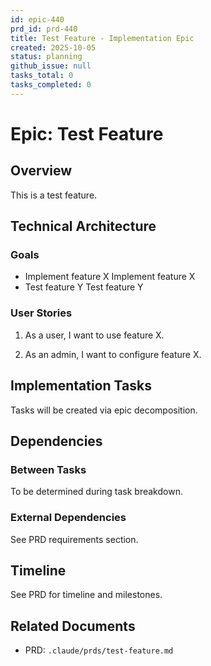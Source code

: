 ```yaml
---
id: epic-440
prd_id: prd-440
title: Test Feature - Implementation Epic
created: 2025-10-05
status: planning
github_issue: null
tasks_total: 0
tasks_completed: 0
---
```

# Epic: Test Feature

## Overview

This is a test feature.

## Technical Architecture

### Goals
- Implement feature X
Implement feature X
- Test feature Y
Test feature Y

### User Stories
1. As a user, I want to use feature X.

2. As an admin, I want to configure feature X.

## Implementation Tasks

Tasks will be created via epic decomposition.

## Dependencies

### Between Tasks
To be determined during task breakdown.

### External Dependencies
See PRD requirements section.

## Timeline

See PRD for timeline and milestones.

## Related Documents

- PRD: `.claude/prds/test-feature.md`
